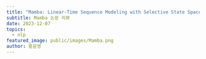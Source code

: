 ```yaml
---
title: "Mamba: Linear-Time Sequence Modeling with Selective State Spaces"
subtitle: Mamba 논문 리뷰
date: 2023-12-07
topics:
  - nlp
featured_image: public/images/Mamba.png
author: 홍윤영
---
```

